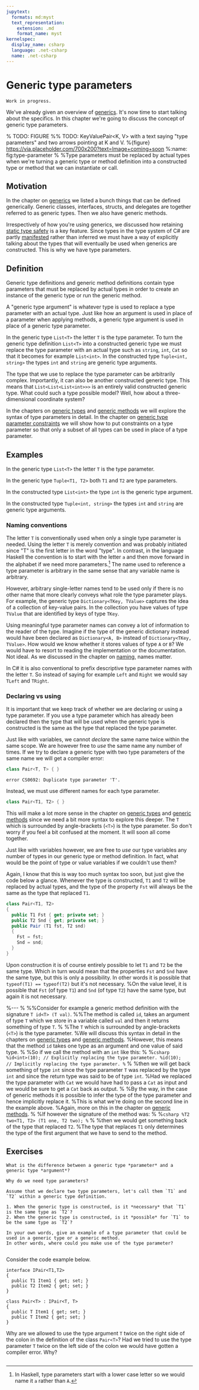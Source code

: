 ```yaml
---
jupytext:
  formats: md:myst
  text_representation:
    extension: .md
    format_name: myst
kernelspec:
  display_name: csharp
  language: .net-csharp
  name: .net-csharp
---
```


# Generic type parameters

```{warning}
Work in progress.
```

We've already given an overview of [generics](generics).
It's now time to start talking about the specifics.
In this chapter we're going to discuss the concept of generic type parameters.

% TODO: FIGURE
%% TODO: KeyValuePair<K, V> with a text saying "type parameters" and two arrows pointing at K and V.
%{figure} https://via.placeholder.com/700x200?text=Image+coming+soon
%:name: fig:type-parameter
%
%Type parameters must be replaced by actual types when we're turning a generic type or method definition into a constructed type or method that we can instantiate or call.


## Motivation

In the chapter on [generics](generics) we listed a bunch things that can be defined generically.
Generic classes, interfaces, structs, and delegates are together referred to as generic types.
Then we also have generic methods.

Irrespectively of how you're using generics, we discussed how retaining [static type safety](type-safety) is a key feature.
Since types in the type system of C# are partly [manifested](manifested-vs-inferred) rather than inferred we must have a way of explicitly talking about the types that will eventually be used when generics are constructed.
This is why we have type parameters.


## Definition

Generic type definitions and generic method definitions contain type parameters that must be replaced by actual types in order to create an instance of the generic type or run the generic method.

A "generic type argument" is whatever type is used to replace a type parameter with an actual type. Just like how an argument is used in place of a parameter when applying methods, a generic type argument is used in place of a generic type parameter.

In the generic type `List<T>` the letter `T` is the type parameter.
To turn the generic type definition `List<T>` into a constructed generic type we must replace the type parameter with an actual type such as `string`, `int`, `Cat` so that it becomes for example `List<int>`.
In the constructed type `Tuple<int, string>` the types `int` and `string` are generic type arguments.

The type that we use to replace the type parameter can be arbitrarily complex.
Importantly, it can also be another constructed generic type.
This means that `List<List<List<int>>>` is an entirely valid constructed generic type.
What could such a type possible model?
Well, how about a three-dimensional coordinate system?

In the chapters on [generic types](generic-types) and [generic methods](generic-methods) we will explore the syntax of type parameters in detail.
In the chapter on [generic type parameter constraints](type-parameter-constraints) we will show how to put constraints on a type parameter so that only a subset of all types can be used in place of a type parameter.


## Examples

In the generic type `List<T>` the letter `T` is the type parameter.

In the generic type `Tuple<T1, T2>` both `T1` and `T2` are type parameters.

In the constructed type `List<int>` the type `int` is the generic type argument.

In the constructed type `Tuple<int, string>` the types `int` and `string` are generic type arguments.



### Naming conventions

The letter `T` is conventionally used when only a single type parameter is needed.
Using the letter `T` is merely convention and was probably initiated since "T" is the first letter in the word "type".
In contrast, in the language Haskell the convention is to start with the letter `a` and then move forward in the alphabet if we need more parameters.[^haskell-type-parameter-names]
The name used to reference a type parameter is arbitrary in the same sense that any variable name is arbitrary.

[^haskell-type-parameter-names]: In Haskell, type parameters start with a lower case letter so we would name it `a` rather than `A`.

However, arbitrary single-letter names tend to be used only if there is no other name that more clearly conveys what role the type parameter plays.
For example, the generic type `Dictionary<TKey, TValue>` captures the idea of a collection of key-value pairs.
In the collection you have values of type `TValue` that are identified by keys of type `TKey`.

Using meaningful type parameter names can convey a lot of information to the reader of the type.
Imagine if the type of the generic dictionary instead would have been declared as `Dictionary<A, B>` instead of `Dictionary<TKey, TValue>`.
How would we know whether it stores values of type `A` or `B`?
We would have to resort to reading the implementation or the documentation.
Not ideal.
As we discussed in the chapter on [naming](naming), names matter.

In C# it is also conventional to prefix descriptive type parameter names with the letter `T`.
So instead of saying for example `Left` and `Right` we would say `TLeft` and `TRight`.


### Declaring vs using

It is important that we keep track of whether we are declaring or using a type parameter.
If you use a type parameter which has already been declared then the type that will be used when the generic type is constructed is the same as the type that replaced the type parameter.

Just like with variables, we cannot *declare* the same name twice within the same scope.
We are however free to *use* the same name any number of times.
If we try to declare a generic type with two type parameters of the same name we will get a compiler error:

```csharp
class Pair<T, T> { }
```

```output
error CS0692: Duplicate type parameter 'T'.
```

Instead, we must use different names for each type parameter.

```csharp
class Pair<T1, T2> { }
```

This will make a lot more sense in the chapter on [generic types](generic-types) and [generic methods](generic-methods) since we need a bit more syntax to explore this deeper.
The `T` which is surrounded by angle-brackets (`<T>`) is the type parameter.
So don't worry if you feel a bit confused at the moment.
It will soon all come together.

Just like with variables however, we are free to *use* our type variables any number of types in our generic type or method definition.
In fact, what would be the point of type or value variables if we couldn't use them?

Again, I know that this is way too much syntax too soon, but just give the code below a glance.
Whenever the type is constructed, `T1` and `T2` will be replaced by actual types, and the type of the property `Fst` will always be the same as the type that replaced `T1`.

```csharp
class Pair<T1, T2>
{
  public T1 Fst { get; private set; }
  public T2 Snd { get; private set; }
  public Pair (T1 fst, T2 snd)
  {
    Fst = fst;
    Snd = snd;
  }
}
```

Upon construction it is of course entirely possible to let `T1` and `T2` be the same type.
Which in turn would mean that the properties `Fst` and `Snd` have the same type, but this is only a possibility.
In other words it is possible that `typeof(T1) == typeof(T2)` but it's not necessary.
%On the value level, it is possible that `Fst` (of type `T1`) and `Snd` (of type `T2`) have the same type, but again it is not necessary.

%---
%
%%Consider for example a generic method definition with the signature `T id<T> (T val)`.
%%The method is called `id`, takes an argument of type `T` which we store in a variable called `val` and then it returns something of type `T`.
%
%The `T` which is surrounded by angle-brackets (`<T>`) is the type parameter.
%We will discuss this syntax in detail in the chapters on [generic types](generic-types) and [generic methods](generic-methods).
%However, this means that the method `id` takes one type as an argument and one value of said type.
%
%So if we call the method with an `int` like this:
%
%```csharp
%id<int>(10); // Explicitly replacing the type parameter.
%id(10);      // Implicitly replacing the type parameter.
%```
%
%then we will get back something of type `int` since the type parameter `T` was replaced by the type `int` and since the return type was said to be of type `int`.
%Had we replaced the type parameter with `Cat` we would have had to pass a `Cat` as input and we would be sure to get a `Cat` back as output.
%
%By the way, in the case of generic methods it is possible to infer the type of the type parameter and hence implicitly replace it.
%This is what we're doing on the second line in the example above.
%Again, more on this in the chapter on [generic methods](generic-methods).
%
%If however the signature of the method was:
%
%```csharp
%T2 two<T1, T2> (T1 one, T2 two);
%```
%
%then we would get something back of the type that replaced `T2`.
%The type that replaces `T1` only determines the type of the first argument that we have to send to the method.



## Exercises

```{exercise}
What is the difference between a generic type *parameter* and a generic type *argument*?
```

```{exercise}
Why do we need type parameters?
```

```{exercise}
Assume that we declare two type parameters, let's call them `T1` and `T2` within a generic type definition.

1. When the generic type is constructed, is it *necessary* that `T1` is the same type as `T2`?
2. When the generic type is constructed, is it *possible* for `T1` to be the same type as `T2`?
```

```{exercise}
In your own words, give an example of a type parameter that could be used in a generic type or a generic method.
In other words, where could you make use of the type parameter?
```

```{exercise-start}
```
Consider the code example below.
```{code-cell}
interface IPair<T1,T2>
{
  public T1 Item1 { get; set; }
  public T2 Item2 { get; set; }
}

class Pair<T> : IPair<T, T>
{
  public T Item1 { get; set; }
  public T Item2 { get; set; }
}
```
Why are we allowed to use the type argument `T` twice on the right side of the colon in the definition of the class `Pair<T>`?
Had we tried to use the type parameter `T` twice on the left side of the colon we would have gotten a compiler error.
Why?
```{exercise-end}
```
